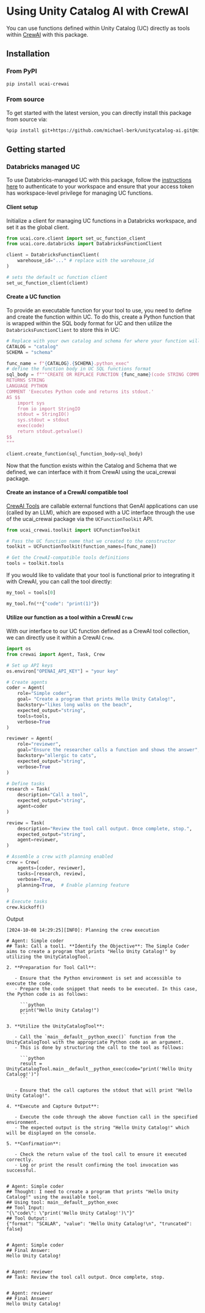 # Using Unity Catalog AI with CrewAI 

You can use functions defined within Unity Catalog (UC) directly as tools within [CrewAI](https://www.crewai.com/) with this package.

## Installation

### From PyPI

```sh
pip install ucai-crewai
```

### From source

To get started with the latest version, you can directly install this package from source via:

<!-- TODO: update this to the actual path where the repo's main branch will live -->
```sh
%pip install git+https://github.com/michael-berk/unitycatalog-ai.git@michaelberk/crewai-tool-integration#subdirectory=integrations/crewai
```

## Getting started

### Databricks managed UC

To use Databricks-managed UC with this package, follow the [instructions here](https://docs.databricks.com/en/dev-tools/cli/authentication.html#authentication-for-the-databricks-cli) to authenticate to your workspace and ensure that your access token has workspace-level privilege for managing UC functions.

#### Client setup

Initialize a client for managing UC functions in a Databricks workspace, and set it as the global client.

```python
from ucai.core.client import set_uc_function_client
from ucai.core.databricks import DatabricksFunctionClient

client = DatabricksFunctionClient(
    warehouse_id="..." # replace with the warehouse_id
)

# sets the default uc function client
set_uc_function_client(client)
```

#### Create a UC function

To provide an executable function for your tool to use, you need to define and create the function within UC. To do this,
create a Python function that is wrapped within the SQL body format for UC and then utilize the `DatabricksFunctionClient` to store this in UC:

```python
# Replace with your own catalog and schema for where your function will be stored
CATALOG = "catalog"
SCHEMA = "schema"

func_name = f"{CATALOG}.{SCHEMA}.python_exec"
# define the function body in UC SQL functions format
sql_body = f"""CREATE OR REPLACE FUNCTION {func_name}(code STRING COMMENT 'Python code to execute. Remember to print the final result to stdout.')
RETURNS STRING
LANGUAGE PYTHON
COMMENT 'Executes Python code and returns its stdout.'
AS $$
    import sys
    from io import StringIO
    stdout = StringIO()
    sys.stdout = stdout
    exec(code)
    return stdout.getvalue()
$$
"""

client.create_function(sql_function_body=sql_body)
```

Now that the function exists within the Catalog and Schema that we defined, we can interface with it from CrewAI using the ucai_crewai package.

#### Create an instance of a CrewAI compatible tool

[CrewAI Tools](https://docs.crewai.com/core-concepts/Tools/) are callable external functions that GenAI applications can use (called by
an LLM), which are exposed with a UC interface through the use of the ucai_crewai package via the `UCFunctionToolkit` API.

```python
from ucai_crewai.toolkit import UCFunctionToolkit

# Pass the UC function name that we created to the constructor
toolkit = UCFunctionToolkit(function_names=[func_name])

# Get the CrewAI-compatible tools definitions
tools = toolkit.tools
```

If you would like to validate that your tool is functional prior to integrating it with CrewAI, you can call the tool directly:

```python
my_tool = tools[0]

my_tool.fn(**{"code": "print(1)"})
```

#### Utilize our function as a tool within a CrewAI `Crew`

With our interface to our UC function defined as a CrewAI tool collection, we can directly use it within a CrewAI `Crew`. 

```python
import os
from crewai import Agent, Task, Crew

# Set up API keys
os.environ["OPENAI_API_KEY"] = "your key"

# Create agents
coder = Agent(
    role="Simple coder",
    goal= "Create a program that prints Hello Unity Catalog!",
    backstory="likes long walks on the beach",
    expected_output="string",
    tools=tools,
    verbose=True
)

reviewer = Agent(
    role="reviewer",
    goal="Ensure the researcher calls a function and shows the answer",
    backstory="allergic to cats",
    expected_output="string",
    verbose=True
)

# Define tasks
research = Task(
    description="Call a tool",
    expected_output="string",
    agent=coder
)

review = Task(
    description="Review the tool call output. Once complete, stop.",
    expected_output="string",
    agent=reviewer,
)

# Assemble a crew with planning enabled
crew = Crew(
    agents=[coder, reviewer],
    tasks=[research, review],
    verbose=True,
    planning=True,  # Enable planning feature
)

# Execute tasks
crew.kickoff()
```

Output
```text
[2024-10-08 14:29:25][INFO]: Planning the crew execution

# Agent: Simple coder
## Task: Call a tool1. **Identify the Objective**: The Simple Coder aims to create a program that prints "Hello Unity Catalog!" by utilizing the UnityCatalogTool.

2. **Preparation for Tool Call**:
   
   - Ensure that the Python environment is set and accessible to execute the code.
   - Prepare the code snippet that needs to be executed. In this case, the Python code is as follows:

     ```python
     print("Hello Unity Catalog!")
     ```

3. **Utilize the UnityCatalogTool**:
   
   - Call the `main__default__python_exec()` function from the UnityCatalogTool with the appropriate Python code as an argument.
   - This is done by structuring the call to the tool as follows:

     ```python
     result = UnityCatalogTool.main__default__python_exec(code="print('Hello Unity Catalog!')")
     ```

   - Ensure that the call captures the stdout that will print "Hello Unity Catalog!".

4. **Execute and Capture Output**:
   
   - Execute the code through the above function call in the specified environment.
   - The expected output is the string "Hello Unity Catalog!" which will be displayed on the console.

5. **Confirmation**:
   
   - Check the return value of the tool call to ensure it executed correctly.
   - Log or print the result confirming the tool invocation was successful.


# Agent: Simple coder
## Thought: I need to create a program that prints "Hello Unity Catalog!" using the available tool.
## Using tool: main__default__python_exec
## Tool Input: 
"{\"code\": \"print('Hello Unity Catalog!')\"}"
## Tool Output: 
{"format": "SCALAR", "value": "Hello Unity Catalog!\n", "truncated": false}


# Agent: Simple coder
## Final Answer: 
Hello Unity Catalog!


# Agent: reviewer
## Task: Review the tool call output. Once complete, stop.


# Agent: reviewer
## Final Answer: 
Hello Unity Catalog!
```
